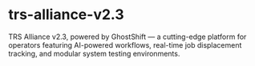# trs-alliance-v2.3
TRS Alliance v2.3, powered by GhostShift — a cutting-edge platform for operators featuring AI-powered workflows, real-time job displacement tracking, and modular system testing environments.
